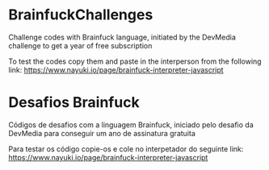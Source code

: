 # BrainfuckChallenges

Challenge codes with Brainfuck language, initiated by the DevMedia challenge to get a year of free subscription

To test the codes copy them and paste in the interperson from the following link:
https://www.nayuki.io/page/brainfuck-interpreter-javascript

# Desafios Brainfuck

Códigos de desafios com a linguagem Brainfuck, iniciado pelo desafio da DevMedia para conseguir um ano de assinatura gratuita

Para testar os código copie-os e cole no interpetador do seguinte link:
https://www.nayuki.io/page/brainfuck-interpreter-javascript
